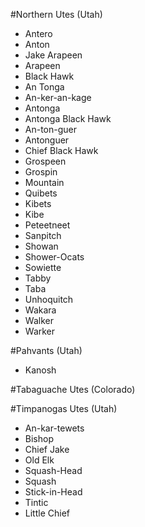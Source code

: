 #Northern Utes (Utah)

* Antero
* Anton
* Jake Arapeen
 * Arapeen
* Black Hawk
 * An Tonga
 * An-ker-an-kage
 * Antonga
 * Antonga Black Hawk
 * An-ton-guer
 * Antonguer
 * Chief Black Hawk
* Grospeen
 * Grospin
* Mountain
 * Quibets
 * Kibets
 * Kibe
* Peteetneet
* Sanpitch
* Showan
* Shower-Ocats
* Sowiette
* Tabby
 * Taba
* Unhoquitch
* Wakara
 * Walker
 * Warker

#Pahvants (Utah)

* Kanosh

#Tabaguache Utes (Colorado)

#Timpanogas Utes (Utah)

* An-kar-tewets
* Bishop
* Chief Jake
* Old Elk
* Squash-Head
 * Squash
* Stick-in-Head
* Tintic
 * Little Chief